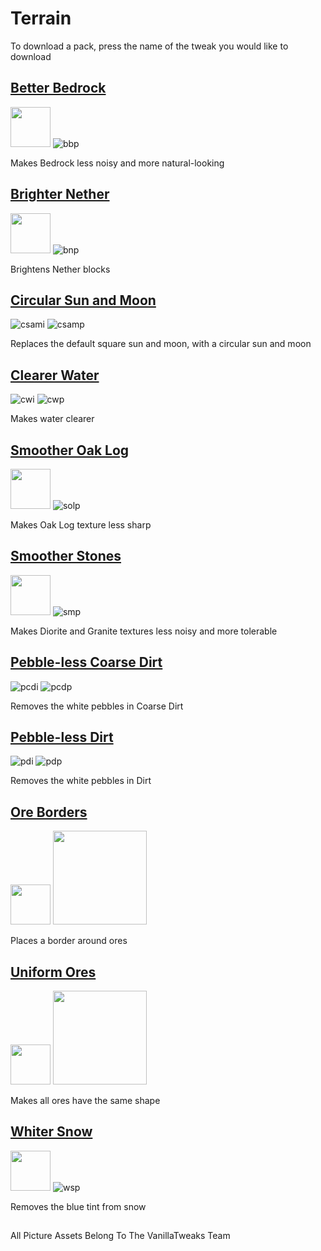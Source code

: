 # Terrain

To download a pack, press the name of the tweak you would like to download

## [Better Bedrock](https://www.dropbox.com/s/ws61vr91oz40zz3/bet_bed.mcpack?dl=1)

<img src="https://vanillatweaks.net/assets/resources/icons/resourcepacks/1.15/BetterBedrock.png?v1" height="64"> ![bbp](https://vanillatweaks.net/assets/resources/previews/resourcepacks/1.15/BetterBedrock.png?v1)

Makes Bedrock less noisy and more natural-looking

## [Brighter Nether](https://www.dropbox.com/s/4okb1zh1b0lfxjv/brig_neth.mcpack?dl=1)

<img src="https://vanillatweaks.net/assets/resources/icons/resourcepacks/1.15/BrighterNether.png?v1" height="64"> ![bnp](https://vanillatweaks.net/assets/resources/previews/resourcepacks/1.15/BrighterNether.png?v1)

Brightens Nether blocks

## [Circular Sun and Moon](https://www.dropbox.com/s/xku0puez63cuo4h/circ_sm.mcpack?dl=1)

![csami](https://vanillatweaks.net/assets/resources/icons/resourcepacks/1.15/CircularSunandMoon.png?v1) ![csamp](https://vanillatweaks.net/assets/resources/previews/resourcepacks/1.15/CircularSunandMoon.png?v1)

Replaces the default square sun and moon, with a circular sun and moon

## [Clearer Water](https://www.dropbox.com/s/v1j9e6c0isapebg/clear_water.mcpack?dl=1)

![cwi](https://vanillatweaks.net/assets/resources/icons/resourcepacks/1.15/ClearerWater.png?v1) ![cwp](https://vanillatweaks.net/assets/resources/previews/resourcepacks/1.15/ClearerWater.png?v1)

Makes water clearer

## [Smoother Oak Log](https://www.dropbox.com/s/4kqm7bwjlwg7o2f/smo_oak.mcpack?dl=1)

<img src="https://vanillatweaks.net/assets/resources/icons/resourcepacks/1.15/SmootherOakLog.png?v1" height="64"> ![solp](https://vanillatweaks.net/assets/resources/previews/resourcepacks/1.15/SmootherOakLog.png?v1)

Makes Oak Log texture less sharp

## [Smoother Stones](https://www.dropbox.com/s/xu6bouy2b65phs6/smoo_stone.mcpack?dl=1)

<img src="https://vanillatweaks.net/assets/resources/icons/resourcepacks/1.15/SmootherStones.png?v1" height="64"> ![smp](https://vanillatweaks.net/assets/resources/previews/resourcepacks/1.15/SmootherStones.png?v1)

Makes Diorite and Granite textures less noisy and more tolerable

## [Pebble-less Coarse Dirt](https://www.dropbox.com/s/gw26utdb7b5bzzj/no_peb_cdirt.mcpack?dl=1)

![pcdi](https://vanillatweaks.net/assets/resources/icons/resourcepacks/1.15/SmoothCoarseDirt.png?v1) ![pcdp](https://vanillatweaks.net/assets/resources/previews/resourcepacks/1.15/SmoothCoarseDirt.png?v1)

Removes the white pebbles in Coarse Dirt

## [Pebble-less Dirt](https://www.dropbox.com/s/r419gkfdr6n7qjx/no_peb_dirt.mcpack?dl=1)

![pdi](https://vanillatweaks.net/assets/resources/icons/resourcepacks/1.15/SmoothDirt.png?v1) ![pdp](https://vanillatweaks.net/assets/resources/previews/resourcepacks/1.15/SmoothDirt.png?v1)

Removes the white pebbles in Dirt

## [Ore Borders](https://www.dropbox.com/s/he9mv3v9t381tt2/ore_bord.mcpack?dl=1)

<img src="https://vanillatweaks.net/assets/resources/icons/resourcepacks/1.15/OreBorders.png?v1" height="64"> <img src="https://vanillatweaks.net/assets/resources/previews/resourcepacks/1.16/OreBorders.png?v1" height="150">

Places a border around ores

## [Uniform Ores](https://www.dropbox.com/s/6udry6ku52uzffp/uni_ores.mcpack?dl=1)

<img src="https://vanillatweaks.net/assets/resources/icons/resourcepacks/1.15/UniformOres.png?v1" height="64"> <img src="https://vanillatweaks.net/assets/resources/previews/resourcepacks/1.16/UniformOres.png?v1" height="150">

Makes all ores have the same shape

## [Whiter Snow](https://www.dropbox.com/s/b3vi2ggpdrtjjyj/white_snow.mcpack?dl=1)

<img src="https://vanillatweaks.net/assets/resources/icons/resourcepacks/1.15/WhiterSnow.png?v1" height="64"> ![wsp](https://vanillatweaks.net/assets/resources/previews/resourcepacks/1.15/WhiterSnow.png?v1)

Removes the blue tint from snow

## 

All Picture Assets Belong To The VanillaTweaks Team
